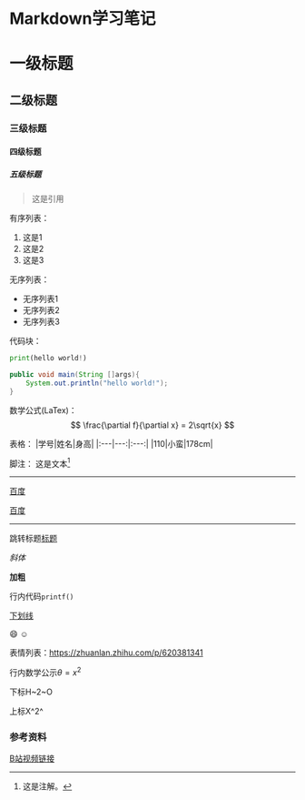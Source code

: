 # Markdown学习笔记
# 一级标题
## 二级标题
### 三级标题
#### 四级标题
##### 五级标题

>这是引用

有序列表：
1. 这是1
2. 这是2
3. 这是3

无序列表：
- 无序列表1
- 无序列表2
- 无序列表3


代码块：
```python
print(hello world!)
```

```java
public void main(String []args){
    System.out.println("hello world!");
}
```

数学公式(LaTex)：
$$
\frac{\partial f}{\partial x} = 2\sqrt{x}
$$

表格：
|学号|姓名|身高|
|:---|---:|:---:|
|110|小蛮|178cm|

脚注：
这是文本[^这是脚注] 

[^这是脚注]:这是注解。
---

[百度](baidu.com "一个搜索引擎1")

[百度][id]

[id]:baidu.com "一个搜索引擎2"

---
跳转标题[标题](#一级标题)


*斜体*

**加粗**

行内代码`printf()`


<u>下划线</u>

:smile:
:relaxed:

表情列表：https://zhuanlan.zhihu.com/p/620381341

行内数学公示$\theta = x^2$

下标H~2~O

上标X^2^


### 参考资料
[B站视频链接](https://www.bilibili.com/video/BV1JA411h7Gw/?share_source=copy_web&vd_source=de3781bf44c9af553019ed79ccd92886)